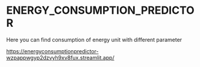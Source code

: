 # ENERGY_CONSUMPTION_PREDICTOR
Here you can find consumption of energy unit with different parameter 

https://energyconsumptionpredictor-wzpappwgyp2dzvyh9xv8fux.streamlit.app/
